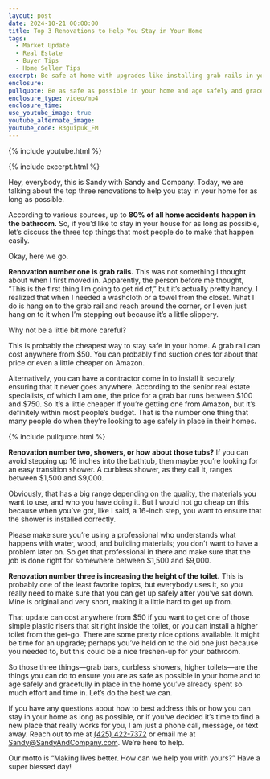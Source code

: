 ```yaml
---
layout: post
date: 2024-10-21 00:00:00
title: Top 3 Renovations to Help You Stay in Your Home
tags:
  - Market Update
  - Real Estate
  - Buyer Tips
  - Home Seller Tips
excerpt: Be safe at home with upgrades like installing grab rails in your bathroom.
enclosure:
pullquote: Be as safe as possible in your home and age safely and gracefully in place.
enclosure_type: video/mp4
enclosure_time:
use_youtube_image: true
youtube_alternate_image:
youtube_code: R3guipuk_FM
---
```

{% include youtube.html %}

{% include excerpt.html %}

Hey, everybody, this is Sandy with Sandy and Company. Today, we are talking about the top three renovations to help you stay in your home for as long as possible.

According to various sources, up to **80% of all home accidents happen in the bathroom.** So, if you’d like to stay in your house for as long as possible, let’s discuss the three top things that most people do to make that happen easily.

Okay, here we go.

**Renovation number one is grab rails.** This was not something I thought about when I first moved in. Apparently, the person before me thought, “This is the first thing I’m going to get rid of,” but it’s actually pretty handy. I realized that when I needed a washcloth or a towel from the closet. What I do is hang on to the grab rail and reach around the corner, or I even just hang on to it when I’m stepping out because it’s a little slippery.

Why not be a little bit more careful?

This is probably the cheapest way to stay safe in your home. A grab rail can cost anywhere from $50. You can probably find suction ones for about that price or even a little cheaper on Amazon.

Alternatively, you can have a contractor come in to install it securely, ensuring that it never goes anywhere. According to the senior real estate specialists, of which I am one, the price for a grab bar runs between $100 and $750. So it’s a little cheaper if you’re getting one from Amazon, but it’s definitely within most people’s budget. That is the number one thing that many people do when they’re looking to age safely in place in their homes.

{% include pullquote.html %}

**Renovation number two, showers, or how about those tubs?** If you can avoid stepping up 16 inches into the bathtub, then maybe you’re looking for an easy transition shower. A curbless shower, as they call it, ranges between $1,500 and $9,000.

Obviously, that has a big range depending on the quality, the materials you want to use, and who you have doing it. But I would not go cheap on this because when you’ve got, like I said, a 16-inch step, you want to ensure that the shower is installed correctly.

Please make sure you’re using a professional who understands what happens with water, wood, and building materials; you don’t want to have a problem later on. So get that professional in there and make sure that the job is done right for somewhere between $1,500 and $9,000.

**Renovation number three is increasing the height of the toilet.** This is probably one of the least favorite topics, but everybody uses it, so you really need to make sure that you can get up safely after you’ve sat down. Mine is original and very short, making it a little hard to get up from.

That update can cost anywhere from $50 if you want to get one of those simple plastic risers that sit right inside the toilet, or you can install a higher toilet from the get-go. There are some pretty nice options available. It might be time for an upgrade; perhaps you’ve held on to the old one just because you needed to, but this could be a nice freshen-up for your bathroom.

So those three things—grab bars, curbless showers, higher toilets—are the things you can do to ensure you are as safe as possible in your home and to age safely and gracefully in place in the home you’ve already spent so much effort and time in. Let’s do the best we can.

If you have any questions about how to best address this or how you can stay in your home as long as possible, or if you’ve decided it’s time to find a new place that really works for you, I am just a phone call, message, or text away. Reach out to me at [(425) 422-7372](tel:4254227372) or email me at [Sandy@SandyAndCompany.com](mailto:Sandy@SandyAndCompany.com). We’re here to help.

Our motto is “Making lives better. How can we help you with yours?” Have a super blessed day!